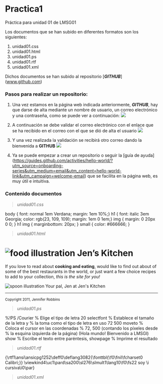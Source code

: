 # Practica1
Práctica para unidad 01 de LMSG01

Los documentos que se han subido en diferentes formatos son los siguientes:

1. unidad01.css
2. unidad01.html
3. unidad01.ps
4. unidad01.rtf
5. unidad01.xml

Dichos documentos se han subido al repositorio [**_GITHUB_**] (www.github.com)


### Pasos para realizar un repositorio:

1. Una vez estamos en la página web indicada anteriormente, **_GITHUB_**, hay que darse de alta mediante un nombre de usuario, un correo electrónico y una contraseña, como se puede ver a continuación:
![](https://lh3.googleusercontent.com/ggw64QkZXs_fwiGDuejegMrO6ev_oFIYqza5N2b1MDJZugMS5FEKQznyBEknuXDGu3Z08bLpK9GT-8g=w1920-h876)

2. A continuación se debe validar el correo electrónico con el enlace que se ha recibido en el correo con el que se dió de alta el usuario
![](https://lh3.googleusercontent.com/jrz95sWdvYJ3xYT-1hwPSC4uqDICCkzNJqoBUmfTZ3V4fcoXzML61cXpgN5W64fAi98oNmlN5oWNYmk=w1920-h876)

3. Y una vez realizada la validación se recibirá otro correo dando la bienvenida a **GITHUB**
![](https://lh6.googleusercontent.com/L5IW1C3M3NIcRFarzbNnryskpzC7xL4wWDjcU4oHOOVoyr7Z5c1PIooJSLqyo9Ljfa0kihOIvq4hv9k=w1920-h876)

4.  Ya se puede empezar a crear un repositorio o seguir la [guía de ayuda] (https://guides.github.com/activities/hello-world/?utm_source=onboarding-series&utm_medium=email&utm_content=hello-world-link&utm_campaign=welcome-email) que se facilita en la página web, es muy útil e intuitiva.


### Contenido documentos

>_unidad01.css_

body { font: normal 1em Verdana; margin: 1em 10%;}
h1 { font: italic 3em Georgia; color: rgb(23, 109, 109); margin: 1em 0 1em;}
img { margin: 0 20px 0 0; }
h1 img { marginbottom:
20px;
}
small { color: #666666; }


>_unidad01.html_

<!DOCTYPE html>
<html>
<head>
<title>Jen's Kitchen</title>
<link rel="stylesheet" href="kitchen.css" type="text/css" >
</head>
<body>
<h1><img src="foods.gif" alt="food illustration"> Jen&rsquo;s Kitchen</h1>
<p>If you love to read about <strong>cooking and eating</strong>, would like to find out
about
of some of the best restaurants in the world, or just want a few choice recipes to add to
your
collection, <em>this is the site for you!</em></p>
<p><img src="spoon.gif" alt="spoon illustration"> Your pal, Jen at Jen's Kitchen</p>
<hr>
<p><small>Copyright 2011, Jennifer Robbins</small></p>
</body>
</html>


>_unidad01.ps_

%!PS
/Courier % Elige el tipo de letra
20 selectfont % Establece el tamaño de la letra y
% la toma como el tipo de letra en uso
72 500 moveto % Coloca el cursor en las coordenadas
% 72, 500 (contando los píxeles desde
% la esquina izquierda de la página)
(Hola mundo! Bienvenido a LMSGI) show % Escribe el texto entre paréntesis,
showpage % Imprime el resultado


>_unidad01.rtf_

{\rtf1\ansi\ansicpg1252\deff0\deflang3082{\fonttbl{\f0\fnil\fcharset0 Calibri;}}
\viewkind4\uc1\pard\sa200\sl276\slmult1\lang10\f0\fs22 soy \i cursiva\i0\par}


>_unidad01.xml_

<?xml version="1.0" encoding="iso-8859-1"?>
<!DOCTYPE biblioteca>
<biblioteca>
<ejemplar tipo_ejem="libro" titulo="XML practico" editorial="Ediciones Eni">
<tipo> <libro isbn="978-2-7460-4958-1" edicion="1" paginas="347"></libro> </tipo>
<autor nombre="Sebastien Lecomte"></autor>
<autor nombre="Thierry Boulanger"></autor>
<autor nombre="Ángel Belinchon Calleja" funcion="traductor"></autor>
<prestado lector="Pepito Grillo">
<fecha_pres dia="13" mes="mar" año="2009"></fecha_pres>
<fecha_devol dia="21" mes="jun" año="2009"></fecha_devol>
</prestado>
</ejemplar>
<ejemplar tipo_ejem="revista" titulo="Todo Linux 101. Virtualización en GNU/Linux" editorial="Studio Press">
<tipo>
<revista>
<fecha_publicacion mes="abr" año="2009"></fecha_publicacion>
</revista>
</tipo>
<autor nombre="Varios"></autor>
<prestado lector="Pedro Picapiedra">
<fecha_pres dia="12" mes="ene" año="2010"></fecha_pres>
</prestado>
</ejemplar>
</biblioteca>






